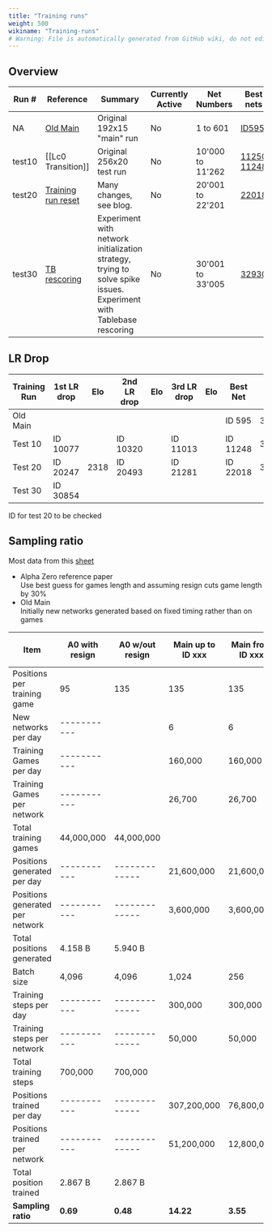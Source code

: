 ```yaml
---
title: "Training runs"
weight: 500
wikiname: "Training-runs"
# Warning: File is automatically generated from GitHub wiki, do not edit by hand.
---
```

## Overview
| Run  # | Reference                    | Summary     | Currently Active | Net Numbers    |  Best nets |                                                                                                                  
| ------ | ---------------------------- | ------------| ---------------- | -------------- | ---------- |
| NA     | [Old Main](http://oldmain.lczero.org/networks)  | Original 192x15 "main" run | No | 1 to 601 | [ID595](http://oldmain.lczero.org/get_network?sha=b8d4e9323d8028bcbe078b47a81ca989d871dc8ef89b2a6ef7023d4eefc8c4e5)
| test10     | [[Lc0 Transition]]                              | Original 256x20 test run   | No | 10'000 to 11'262 | [11250](http://training.lczero.org/get_network?sha=093eb742d27cb725825ed4ec213a9a21a56c9a316c2a4773b116f54a4118ed06) [11248](http://training.lczero.org/get_network?sha=994de36c13ddf2540bf588817fcca0cb4e279e61c7d118c3bccc9c74419caecd)   |                                                                                                                       
| test20     | [Training run reset](http://blog.lczero.org/2018/08/training-run-reset.html) |Many changes, see blog.                                                                                                           |No|20'001 to 22'201| [22018](http://training.lczero.org/get_network?sha=ee0f91e76c772abe500c6f8b616a13e2b76253c57544843bcf29f6bf1b321acb)
| test30     | [TB rescoring](http://blog.lczero.org/2018/09/tb-rescoring.html)       | Experiment with network initialization strategy, trying to solve spike issues. Experiment with Tablebase rescoring | No              | 30'001 to 33'005 | [32930](http://training.lczero.org/get_network?sha=5c222ccd1ccbed2666b3a8ef94d8833d386d2168d51c3e99a0a3fc37a56d2569) |

## LR Drop

|Training Run|1st LR drop| Elo |2nd LR drop| Elo|3rd LR drop| Elo| Best Net| Elo|Current best|
|------------|-----------|-----|-----------|----|-----------|----|---------|----|------------|
| Old Main   |           |     |           |    |           |    | ID 595  |3148|            |
| Test 10    |ID 10077   |     | ID 10320  |    | ID 11013  |    |ID 11248 |3282|     *      |
| Test 20    |ID 20247   |2318 | ID 20493  |    | ID 21281  |    |ID 22018 |3118|            |
| Test 30    |ID 30854   |     |           |    |           |    |         |    |            |

ID for test 20 to be checked

## Sampling ratio
Most data from this [sheet](https://docs.google.com/spreadsheets/d/13MTxsCvLBkc7luOKU3iFFP_JcPjcfg4esU_63Ka5tmY/edit?usp=sharing)

* Alpha Zero reference paper  
Use best guess for games length and assuming resign cuts game length by 30%
* Old Main  
Initially new networks generated based on fixed timing rather than on games

|Item |A0 with resign| A0 w/out resign| Main up to ID xxx| Main from ID xxx|Main from IDyyy to ID598| Test 10 | Test 20|
|------|-------------|-------------|-----------|-----------|-----------|-----------|-----------|
|Positions per training game    |          95|        135  |        135|        135|        135|        135|-----------|
|New networks   per day         |-----------|             |          6|          6|           |           |
|Training Games per day         |-----------|             |    160,000|    160,000|           |           |
|Training Games per network     |-----------|             |     26,700|     26,700|     40,000|     40,000|
|Total training games           |44,000,000 | 44,000,000  |           |           | 25,000,000|           |
|Positions generated per day    |-----------|-------------| 21,600,000| 21,600,000|           |           |
|Positions generated per network|-----------|-------------|  3,600,000|  3,600,000|  5,400,000|  5,400,000|	
|Total positions generated      |4.158 B    |5.940 B      |           |           |           |           |
|Batch size                     |      4,096|        4,096|      1,024|       256 |        256|      2,048|
|Training steps per day         |-----------|-------------|    300,000|   300,000 |           |           |
|Training steps per network     |-----------|-------------|     50,000|    50,000 |     10,000|      2,500|
|Total training steps           |    700,000|      700,000|           |           |           |           |
|Positions trained per day      |-----------|-------------|307,200,000| 76,800,000|           |           |
|Positions trained per network  |-----------|-------------| 51,200,000| 12,800,000|  2,560,000|  5,120,000|
|Total position trained         |2.867 B    |2.867 B|     |           |           |           |
|**Sampling ratio**             |**0.69**   |**0.48**     | **14.22** | **3.55**  |   **0.47**| **0.95**  | **0.89**|
				

